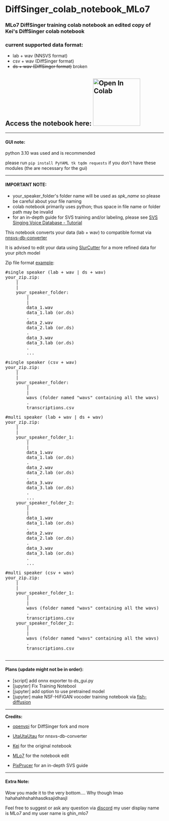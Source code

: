 # DiffSinger_colab_notebook_MLo7
### MLo7 DiffSinger training colab notebook an edited copy of Kei's DiffSinger colab notebook

### current supported data format:
- lab + wav (NNSVS format)
- csv + wav (DiffSinger format)
- ~~ds + wav (DiffSinger format)~~ broken

## Access the notebook here: <a href="https://colab.research.google.com/github/MLo7Ghinsan/DiffSinger_colab_notebook_MLo7/blob/main/DiffSinger_colab_notebook.ipynb"> <img src="https://colab.research.google.com/assets/colab-badge.svg" alt="Open In Colab" style="width: 150px;"/> </a>
___

#### GUI note:
python 3.10 was used and is recommended

please run ```pip install PyYAML tk tqdm requests``` if you don't have these modules (the are necessary for the gui)

___

#### IMPORTANT NOTE:

- your_speaker_folder's folder name will be used as *spk_name* so please be careful about your file naming
- colab notebook primarily uses python; thus space in file name or folder path may be invalid
- for an in-depth guide for SVS training and/or labeling, please see [SVS Singing Voice Database - Tutorial](https://docs.google.com/document/d/1uMsepxbdUW65PfIWL1pt2OM6ZKa5ybTTJOpZ733Ht6s/edit?usp=sharing)

This notebook converts your data (lab + wav) to compatible format via [nnsvs-db-converter](https://github.com/UtaUtaUtau/nnsvs-db-converter)

It is advised to edit your data using [SlurCutter](https://github.com/openvpi/MakeDiffSinger/releases) for a more refined data for your pitch model

Zip file format [example](https://github.com/MLo7Ghinsan/DiffSinger_colab_notebook_MLo7/releases/tag/ref):
<pre>
#single speaker (lab + wav | ds + wav)
your_zip.zip:
    |
    |
    your_speaker_folder:
        |
        |
        data_1.wav
        data_1.lab (or.ds)
        .
        data_2.wav
        data_2.lab (or.ds)
        .
        data_3.wav
        data_3.lab (or.ds)
        .
        ...
</pre>
<pre>
#single speaker (csv + wav)
your_zip.zip:
    |
    |
    your_speaker_folder:
        |
        |
        wavs (folder named "wavs" containing all the wavs)
        .
        transcriptions.csv
</pre>
<pre>
#multi speaker (lab + wav | ds + wav)
your_zip.zip:
    |
    |
    your_speaker_folder_1:
        |
        |
        data_1.wav
        data_1.lab (or.ds)
        .
        data_2.wav
        data_2.lab (or.ds)
        .
        data_3.wav
        data_3.lab (or.ds)
        .
        ...
    your_speaker_folder_2:
        |
        |
        data_1.wav
        data_1.lab (or.ds)
        .
        data_2.wav
        data_2.lab (or.ds)
        .
        data_3.wav
        data_3.lab (or.ds)
        .
        ...
</pre>
<pre>
#multi speaker (csv + wav)
your_zip.zip:
    |
    |
    your_speaker_folder_1:
        |
        |
        wavs (folder named "wavs" containing all the wavs)
        .
        transcriptions.csv
    your_speaker_folder_2:
        |
        |
        wavs (folder named "wavs" containing all the wavs)
        .
        transcriptions.csv

</pre>

___

#### Plans (update might not be in order):

- [script] add onnx exporter to ds_gui.py
- [jupyter] Fix Training Notebool
- [jupyter] add option to use pretrained model
- [jupyter] make NSF-HiFiGAN vocoder training notebook via [fish-diffusion](https://github.com/fishaudio/fish-diffusion)

___

**Credits:** 

  - [openvpi](https://openvpi.github.io/) for DiffSinger fork and more

  - [UtaUtaUtau](https://utautautau.neocities.org/) for nnsvs-db-converter

  - [Kei](https://pronouns.page/@kei.wendt06) for the original notebook

  - [MLo7](https://github.com/MLo7Ghinsan) for the notebook edit

  - [PixPrucer](https://twitter.com/PixPrucer?s=20) for an in-depth SVS guide

___

#### Extra Note:

Wow you made it to the very bottom.... Why though lmao hahahahhshahhasdksajidhasjl

Feel free to suggest or ask any question via [discord](https://discord.com/invite/wwbu2JUMjj) my user display name is MLo7 and my user name is ghin_mlo7
